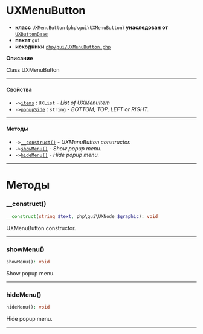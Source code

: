# UXMenuButton

- **класс** `UXMenuButton` (`php\gui\UXMenuButton`) **унаследован от** [`UXButtonBase`](api-docs/classes/php/gui/UXButtonBase.ru.md)
- **пакет** `gui`
- **исходники** [`php/gui/UXMenuButton.php`](./src/main/resources/JPHP-INF/sdk/php/gui/UXMenuButton.php)

**Описание**

Class UXMenuButton

---

#### Свойства

- `->`[`items`](#prop-items) : `UXList` - _List of UXMenuItem_
- `->`[`popupSide`](#prop-popupside) : `string` - _BOTTOM, TOP, LEFT or RIGHT._

---

#### Методы

- `->`[`__construct()`](#method-__construct) - _UXMenuButton constructor._
- `->`[`showMenu()`](#method-showmenu) - _Show popup menu._
- `->`[`hideMenu()`](#method-hidemenu) - _Hide popup menu._

---
# Методы

<a name="method-__construct"></a>

### __construct()
```php
__construct(string $text, php\gui\UXNode $graphic): void
```
UXMenuButton constructor.

---

<a name="method-showmenu"></a>

### showMenu()
```php
showMenu(): void
```
Show popup menu.

---

<a name="method-hidemenu"></a>

### hideMenu()
```php
hideMenu(): void
```
Hide popup menu.

---
